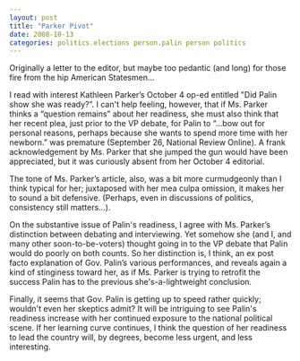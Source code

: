 ```yaml
---
layout: post
title: "Parker Pivot"
date: 2008-10-13
categories: politics.elections person.palin person politics
---
```


Originally a letter to the editor, but maybe too pedantic (and long) for those
fire from the hip American Statesmen...

I read with interest Kathleen Parker’s October 4 op-ed entitled "Did Palin show
she was ready?”. I can't help feeling, however, that if Ms. Parker thinks a
“question remains” about her readiness, she must also think that her recent
plea, just prior to the VP debate, for Palin to “…bow out for personal reasons,
perhaps because she wants to spend more time with her newborn.” was premature
(September 26, National Review Online). A frank acknowledgement by Ms. Parker
that she jumped the gun would have been appreciated, but it was curiously absent
from her October 4 editorial.

The tone of Ms. Parker’s article, also, was a bit more curmudgeonly than I think
typical for her; juxtaposed with her mea culpa omission, it makes her to sound a
bit defensive. (Perhaps, even in discussions of politics, consistency still
matters...).

On the substantive issue of Palin's readiness, I agree with Ms. Parker’s
distinction between debating and interviewing. Yet somehow she (and I, and many
other soon-to-be-voters) thought going in to the VP debate that Palin would do
poorly on both counts. So her distinction is, I think, an ex post facto
explanation of Gov. Palin’s various performances, and reveals again a kind of
stinginess toward her, as if Ms. Parker is trying to retrofit the success Palin
has to the previous she's-a-lightweight conclusion.

Finally, it seems that Gov. Palin is getting up to speed rather quickly;
wouldn't even her skeptics admit? It will be intriguing to see Palin's readiness
increase with her continued exposure to the national political scene. If her
learning curve continues, I think the question of her readiness to lead the
country will, by degrees, become less urgent, and less
interesting.